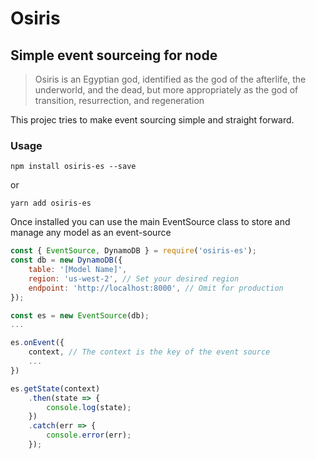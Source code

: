 # Osiris
## Simple event sourceing for node
> Osiris is an Egyptian god, identified as the god of the afterlife, the underworld, and the dead, 
> but more appropriately as the god of transition, resurrection, and regeneration
   
This projec tries to make event sourcing simple and straight forward.

### Usage

```
npm install osiris-es --save
``` 
or
```
yarn add osiris-es
```

Once installed you can use the main EventSource class to store and manage any model as an event-source

```javascript
const { EventSource, DynamoDB } = require('osiris-es');
const db = new DynamoDB({
    table: '[Model Name]', 
    region: 'us-west-2', // Set your desired region
    endpoint: 'http://localhost:8000', // Omit for production 
});

const es = new EventSource(db);
...

es.onEvent({
    context, // The context is the key of the event source
    ... 
})

es.getState(context)
    .then(state => {
        console.log(state);
    })
    .catch(err => {
        console.error(err);
    });

```


    
